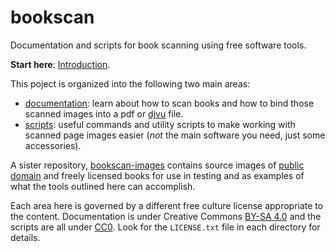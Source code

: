 # bookscan
Documentation and scripts for book scanning using free software tools. 

**Start here**: [Introduction](documentation/README.md).

This poject is organized into the following two main areas:
 * [documentation](https://github.com/wikey/bookscan/tree/master/documentation): learn about how to scan books and how to bind those scanned images into a pdf or [djvu](https://en.wikipedia.org/wiki/DjVu) file.
 * [scripts](https://github.com/wikey/bookscan/tree/master/scripts): useful commands and utility scripts to make working with scanned page images easier (*not* the main software you need, just some accessories).

A sister repository, [bookscan-images](https://github.com/wikey/bookscan-images) contains source images of [public domain](https://en.wikipedia.org/wiki/Public_domain) and freely licensed books for use in testing and as examples of what the tools outlined here can accomplish.


Each area here is governed by a different free culture license appropriate to the content. Documentation is under Creative Commons [BY-SA 4.0](http://creativecommons.org/licenses/by-sa/4.0/legalcode) and the scripts are all under [CC0](https://creativecommons.org/publicdomain/zero/1.0/legalcode). Look for the `LICENSE.txt` file in each directory for details.
